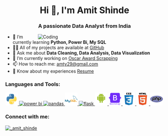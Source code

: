 <h1 align="center">Hi 👋, I'm Amit Shinde</h1>
<h3 align="center">A passionate Data Analyst from India</h3>

<img align="right" alt="Coding" width="400" src="https://media.giphy.com/media/qgQUggAC3Pfv687qPC/giphy.gif" />

- 🌱 I’m currently learning **Python, Power Bi, My SQL**
- 👨‍💻 All of my projects are available at [GitHub]([https://github.com/amitshinde123](https://github.com/Amit-Devil))
- 💬 Ask me about **Data Cleaning, Data Analysis, Data Visualization**
- 🔭 I’m currently working on [Oscar Award Scrapping](https://oscar-award-scrapper-2.onrender.com)
- 📫 How to reach me: amty29@gmail.com
- 📄 Know about my experiences [Resume](https://drive.google.com/file/d/1id2_VpekwAtqCNZYWKqwEdm-2_i8XQdD/view?usp=sharing)

<h3 align="left">Languages and Tools:</h3>
<p align="left"> <a href="https://www.python.org/" target="_blank" rel="noreferrer">   <img src="https://raw.githubusercontent.com/devicons/devicon/master/icons/python/python-original.svg" alt="python" width="40" height="40"/>  </a> <a href="https://powerbi.microsoft.com/" target="_blank" rel="noreferrer"><img src="https://img.icons8.com/color/48/000000/power-bi.png" alt="power bi" width="40" height="40"/></a><a href="https://pandas.pydata.org/" target="_blank" rel="noreferrer"> <img src="https://raw.githubusercontent.com/valohai/ml-logos/master/pandas.svg" alt="pandas" width="40" height="40"/>
</a><a href="https://www.mysql.com/" target="_blank" rel="noreferrer"> <img src="https://raw.githubusercontent.com/devicons/devicon/master/icons/mysql/mysql-original-wordmark.svg" alt="mysql" width="40" height="40"/> </a><a href="https://flask.palletsprojects.com/" target="_blank" rel="noreferrer"> <img src="https://cdn.worldvectorlogo.com/logos/flask.svg" alt="flask" width="40" height="40"/> </a>
<a href="https://developer.android.com" target="_blank" rel="noreferrer"> <img src="https://raw.githubusercontent.com/devicons/devicon/master/icons/android/android-original-wordmark.svg" alt="android" width="40" height="40"/> </a> <a href="https://getbootstrap.com" target="_blank" rel="noreferrer"> <img src="https://raw.githubusercontent.com/devicons/devicon/master/icons/bootstrap/bootstrap-plain-wordmark.svg" alt="bootstrap" width="40" height="40"/> </a> <a href="https://www.w3schools.com/css/" target="_blank" rel="noreferrer"> <img src="https://raw.githubusercontent.com/devicons/devicon/master/icons/css3/css3-original-wordmark.svg" alt="css3" width="40" height="40"/> </a> <a href="https://www.w3.org/html/" target="_blank" rel="noreferrer"> <img src="https://raw.githubusercontent.com/devicons/devicon/master/icons/html5/html5-original-wordmark.svg" alt="html5" width="40" height="40"/> </a>  <a href="https://www.php.net" target="_blank" rel="noreferrer"> <img src="https://raw.githubusercontent.com/devicons/devicon/master/icons/php/php-original.svg" alt="php" width="40" height="40"/> </a>  </p>
</p>
<h3 align="left">Connect with me:</h3>
<p align="left">
<a href="https://www.instagram.com/mr_devil_717/" target="blank"><img align="center" src="https://raw.githubusercontent.com/rahuldkjain/github-profile-readme-generator/master/src/images/icons/Social/instagram.svg" alt="_amit_shinde" height="30" width="40" /></a>
</p>


